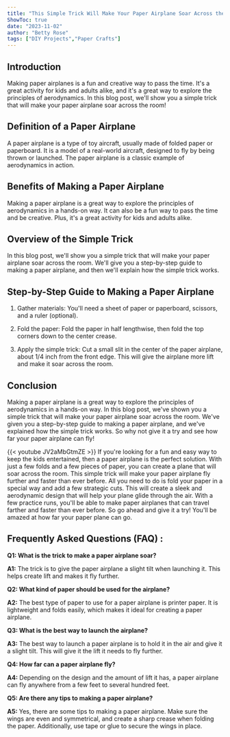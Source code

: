 ```yaml
---
title: "This Simple Trick Will Make Your Paper Airplane Soar Across the Room!"
ShowToc: true 
date: "2023-11-02"
author: "Betty Rose" 
tags: ["DIY Projects","Paper Crafts"]
---
```

## Introduction

Making paper airplanes is a fun and creative way to pass the time. It's a great activity for kids and adults alike, and it's a great way to explore the principles of aerodynamics. In this blog post, we'll show you a simple trick that will make your paper airplane soar across the room!

## Definition of a Paper Airplane

A paper airplane is a type of toy aircraft, usually made of folded paper or paperboard. It is a model of a real-world aircraft, designed to fly by being thrown or launched. The paper airplane is a classic example of aerodynamics in action.

## Benefits of Making a Paper Airplane

Making a paper airplane is a great way to explore the principles of aerodynamics in a hands-on way. It can also be a fun way to pass the time and be creative. Plus, it's a great activity for kids and adults alike.

## Overview of the Simple Trick

In this blog post, we'll show you a simple trick that will make your paper airplane soar across the room. We'll give you a step-by-step guide to making a paper airplane, and then we'll explain how the simple trick works.

## Step-by-Step Guide to Making a Paper Airplane

1. Gather materials: You'll need a sheet of paper or paperboard, scissors, and a ruler (optional).

2. Fold the paper: Fold the paper in half lengthwise, then fold the top corners down to the center crease.

3. Apply the simple trick: Cut a small slit in the center of the paper airplane, about 1/4 inch from the front edge. This will give the airplane more lift and make it soar across the room.

## Conclusion

Making a paper airplane is a great way to explore the principles of aerodynamics in a hands-on way. In this blog post, we've shown you a simple trick that will make your paper airplane soar across the room. We've given you a step-by-step guide to making a paper airplane, and we've explained how the simple trick works. So why not give it a try and see how far your paper airplane can fly!

{{< youtube JV2aMbGtmZE >}} 
If you're looking for a fun and easy way to keep the kids entertained, then a paper airplane is the perfect solution. With just a few folds and a few pieces of paper, you can create a plane that will soar across the room. This simple trick will make your paper airplane fly further and faster than ever before. All you need to do is fold your paper in a special way and add a few strategic cuts. This will create a sleek and aerodynamic design that will help your plane glide through the air. With a few practice runs, you'll be able to make paper airplanes that can travel farther and faster than ever before. So go ahead and give it a try! You'll be amazed at how far your paper plane can go.

## Frequently Asked Questions (FAQ) :
**Q1: What is the trick to make a paper airplane soar?**

**A1:** The trick is to give the paper airplane a slight tilt when launching it. This helps create lift and makes it fly further.

**Q2: What kind of paper should be used for the airplane?**

**A2:** The best type of paper to use for a paper airplane is printer paper. It is lightweight and folds easily, which makes it ideal for creating a paper airplane.

**Q3: What is the best way to launch the airplane?**

**A3:** The best way to launch a paper airplane is to hold it in the air and give it a slight tilt. This will give it the lift it needs to fly further.

**Q4: How far can a paper airplane fly?**

**A4:** Depending on the design and the amount of lift it has, a paper airplane can fly anywhere from a few feet to several hundred feet.

**Q5: Are there any tips to making a paper airplane?**

**A5:** Yes, there are some tips to making a paper airplane. Make sure the wings are even and symmetrical, and create a sharp crease when folding the paper. Additionally, use tape or glue to secure the wings in place.





